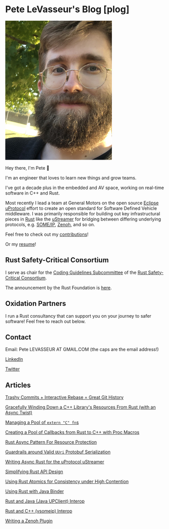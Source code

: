 # Pete LeVasseur's Blog [plog]

![Pete LeVasseur](pete.png "Pete LeVasseur")

Hey there, I'm Pete 👋

I'm an engineer that loves to learn new things and grow teams.

I've got a decade plus in the embedded and AV space, working on real-time software in C++ and Rust.

Most recently I lead a team at General Motors on the open source [Eclipse uProtocol](https://github.com/eclipse-uprotocol) effort to create an open standard for Software Defined Vehicle middleware. I was primarily responsible for building out key infrastructural pieces in [Rust](https://www.rust-lang.org/) like the [uStreamer](https://github.com/PLeVasseur/up-streamer-rust) for bridging between differing underlying protocols, e.g. [SOME/IP](https://github.com/eclipse-uprotocol/up-transport-vsomeip-rust), [Zenoh](https://github.com/eclipse-uprotocol/up-transport-zenoh-rust), and so on.

Feel free to check out my [contributions](https://github.com/PLeVasseur)!

Or my [resume](Pete-LeVasseur-Resume.pdf)!

## Rust Safety-Critical Consortium

I serve as chair for the [Coding Guidelines Subcommittee](https://github.com/rustfoundation/safety-critical-rust-consortium/tree/main/subcommittee/coding-guidelines) of the [Rust Safety-Critical Consortium](https://github.com/rustfoundation/safety-critical-rust-consortium).

The announcement by the Rust Foundation is [here](https://foundation.rust-lang.org/news/announcing-the-safety-critical-rust-consortium/).

## Oxidation Partners

I run a Rust consultancy that can support you on your journey to safer software! Feel free to reach out below.

## Contact

Email: Pete LEVASSEUR AT GMAIL.COM (the caps are the email address!)

[LinkedIn](https://www.linkedin.com/in/pete-levasseur/)

[Twitter](https://x.com/AwkwardMap?t=3gQJc6upN1L_apm15mJYsQ)

## Articles

[Trashy Commits + Interactive Rebase = Great Git History](articles/019-trash-git-interactive-rebase.md)

[Gracefully Winding Down a C++ Library's Resources From Rust (with an Async Twist)](articles/018-gracefully-cpp-interop-drop-impl.md)

[Managing a Pool of `extern "C" fn`s](articles/017-manage-extern-c-fn-pool.md)

[Creating a Pool of Callbacks from Rust to C++ with Proc Macros](articles/016-rust-cpp-proc-macro.md)

[Rust Async Pattern For Resource Protection](articles/015-rust-async-resource-protection.md)

[Guardrails around Valid `UUri` Protobuf Serialization](articles/014-rust-protobuf-api-guardrails.md)

[Writing Async Rust for the uProtocol uStreamer](articles/010-writing-async-rust.md)

[Simplifying Rust API Design](articles/013-rust-simplify-api-design.md)

[Using Rust Atomics for Consistency under High Contention](articles/012-rust-atomics-generate-uuids.md)

[Using Rust with Java Binder](articles/011-rust-android-binder-aosp.md)

[Rust and Java (Java UPClient) Interop](articles/003-interop-java-rust.md)

[Rust and C++ (vsomeip) Interop](articles/002-interop-cpp-rust.md)

[Writing a Zenoh Plugin](articles/004-writing-zenoh-plugin.md)

